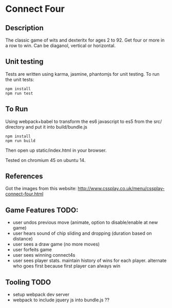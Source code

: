 
# Connect Four


## Description

The classic game of wits and dexteritx for ages 2 to 92.  Get four or more in a row to win.  Can be diaganol, vertical or horizontal.

## Unit testing

Tests are written using karma, jasmine, phantomjs for unit testing.  To run the unit tests:

```
npm install
npm run test
```

## To Run

Using webpack+babel to transform the es6 javascript to es5 from the src/ directory and put it into build/bundle.js

```
npm install
npm run build
```

Then open up static/index.html in your browser.

Tested on chromium 45 on ubuntu 14.

## References

Got the images from this website: http://www.cssplay.co.uk/menu/cssplay-connect-four.html



## Game Features TODO:
- user undos previous move (animate, option to disable/enable at new game)
- user hears sound of chip sliding and dropping (duration based on distance)
- user sees a draw game (no more moves)
- user forfeits game
- user sees winning connect4s
- user sees player stats.  maintain history of wins for each player.
      alternate who goes first because first player can always win

## Tooling TODO

- setup webpack dev server
- webpack to include jquery js into bundle.js ??


